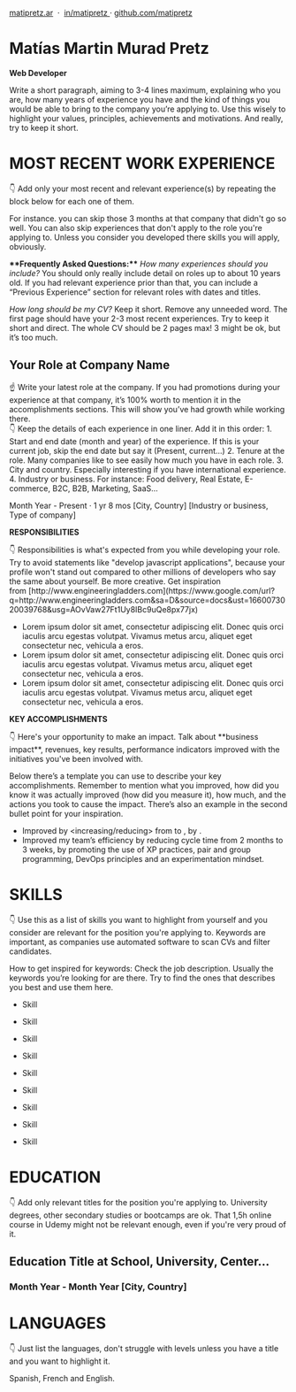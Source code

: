 [matipretz.ar](https://matipretz.ar/)  ·  [in/matipretz ](https://www.linkedin.com/in/matipretz/) · [github.com/matipretz](https://github.com/matipretz)

# Matías Martin Murad Pretz

**Web Developer**

Write a short paragraph, aiming to 3-4 lines maximum, explaining who you are, how many years of experience you have and the kind of things you would be able to bring to the company you’re applying to. Use this wisely to highlight your values, principles, achievements and motivations. And really, try to keep it short.

# MOST RECENT WORK EXPERIENCE

<aside>
👇 Add only your most recent and relevant experience(s) by repeating the block below for each one of them.

For instance. you can skip those 3 months at that company that didn't go so well. You can also skip experiences that don't apply to the role you're applying to. Unless you consider you developed there skills you will apply, obviously.

**************************\*\***************************Frequently Asked Questions:**************************\*\***************************
_How many experiences should you include?_
You should only really include detail on roles up to about 10 years old. If you had relevant experience prior than that, you can include a “Previous Experience” section for relevant roles with dates and titles.

_How long should be my CV?_
Keep it short. Remove any unneeded word. The first page should have your 2-3 most recent experiences. Try to keep it short and direct. The whole CV should be 2 pages max! 3 might be ok, but it’s too much.

</aside>

## **Your Role** at Company Name

<aside>
☝ Write your latest role at the company. If you had promotions during your experience at that company, it’s 100% worth to mention it in the accomplishments sections. This will show you’ve had growth while working there.

</aside>

<aside>
👇 Keep the details of each experience in one liner. Add it in this order:
1. Start and end date (month and year) of the experience. If this is your current job, skip the end date but say it (Present, current…)
2. Tenure at the role. Many companies like to see easily how much you have in each role.
3. City and country. Especially interesting if you have international experience.
4. Industry or business. For instance: Food delivery, Real Estate, E-commerce, B2C, B2B, Marketing, SaaS…

</aside>

Month Year - Present · 1 yr 8 mos [City, Country] [Industry or business, Type of company]

**RESPONSIBILITIES**

<aside>
👇 Responsibilities is what's expected from you while developing your role. Try to avoid statements like "develop javascript applications", because your profile won't stand out compared to other millions of developers who say the same about yourself. Be more creative. Get inspiration from [http://www.engineeringladders.com](https://www.google.com/url?q=http://www.engineeringladders.com&sa=D&source=docs&ust=1660073020039768&usg=AOvVaw27Ft1Uy8IBc9uQe8px77jx)

</aside>

- Lorem ipsum dolor sit amet, consectetur adipiscing elit. Donec quis orci iaculis arcu egestas volutpat. Vivamus metus arcu, aliquet eget consectetur nec, vehicula a eros.
- Lorem ipsum dolor sit amet, consectetur adipiscing elit. Donec quis orci iaculis arcu egestas volutpat. Vivamus metus arcu, aliquet eget consectetur nec, vehicula a eros.
- Lorem ipsum dolor sit amet, consectetur adipiscing elit. Donec quis orci iaculis arcu egestas volutpat. Vivamus metus arcu, aliquet eget consectetur nec, vehicula a eros.

**KEY ACCOMPLISHMENTS**

<aside>
👇 Here's your opportunity to make an impact. Talk about **business impact**, revenues, key results, performance indicators improved with the initiatives you've been involved with.

Below there’s a template you can use to describe your key accomplishments. Remember to mention what you improved, how did you know it was actually improved (how did you measure it), how much, and the actions you took to cause the impact. There’s also an example in the second bullet point for your inspiration.

</aside>

- Improved <what you improved> by <increasing/reducing> <metric> from <previous value> to <new value>, by <how you did it>.
- Improved my team’s efficiency by reducing cycle time from 2 months to 3 weeks, by promoting the use of XP practices, pair and group programming, DevOps principles and an experimentation mindset.

# SKILLS

<aside>
👇 Use this as a list of skills you want to highlight from yourself and you consider are relevant for the position you're applying to. Keywords are important, as companies use automated software to scan CVs and filter candidates.

How to get inspired for keywords: Check the job description. Usually the keywords you’re looking for are there. Try to find the ones that describes you best and use them here.

</aside>

- Skill
- Skill
- Skill

- Skill
- Skill
- Skill

- Skill
- Skill
- Skill

# EDUCATION

<aside>
👇 Add only relevant titles for the position you're applying to. University degrees, other secondary studies or bootcamps are ok. That 1,5h online course in Udemy might not be relevant enough, even if you're very proud of it.

</aside>

## **Education Title** at School, University, Center…

### Month Year - Month Year [City, Country]

# LANGUAGES

<aside>
👇 Just list the languages, don't struggle with levels unless you have a title and you want to highlight it.

</aside>

Spanish, French and English.
